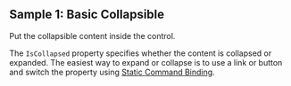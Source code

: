 ## Sample 1: Basic Collapsible

Put the collapsible content inside the control.

The `IsCollapsed` property specifies whether the content is collapsed or expanded. The easiest way to expand or collapse is to use a link or button and switch the property using [Static Command Binding](~/pages/concepts/respond-to-user-actions/static-commands).

